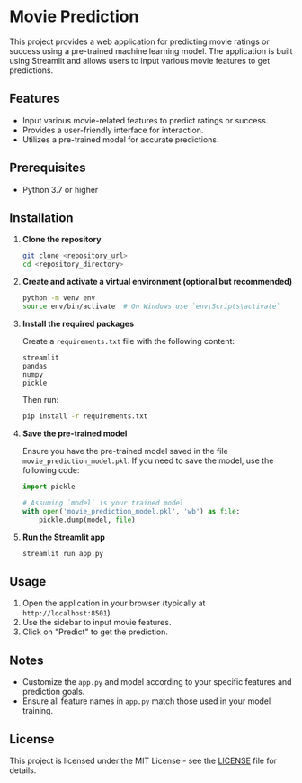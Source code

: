 # Movie Prediction

This project provides a web application for predicting movie ratings or success using a pre-trained machine learning model. The application is built using Streamlit and allows users to input various movie features to get predictions.

## Features

- Input various movie-related features to predict ratings or success.
- Provides a user-friendly interface for interaction.
- Utilizes a pre-trained model for accurate predictions.

## Prerequisites

- Python 3.7 or higher

## Installation

1. **Clone the repository**

   ```bash
   git clone <repository_url>
   cd <repository_directory>
   ```

2. **Create and activate a virtual environment (optional but recommended)**

   ```bash
   python -m venv env
   source env/bin/activate  # On Windows use `env\Scripts\activate`
   ```

3. **Install the required packages**

   Create a `requirements.txt` file with the following content:

   ```txt
   streamlit
   pandas
   numpy
   pickle
   ```

   Then run:

   ```bash
   pip install -r requirements.txt
   ```

4. **Save the pre-trained model**

   Ensure you have the pre-trained model saved in the file `movie_prediction_model.pkl`. If you need to save the model, use the following code:

   ```python
   import pickle

   # Assuming `model` is your trained model
   with open('movie_prediction_model.pkl', 'wb') as file:
       pickle.dump(model, file)
   ```

5. **Run the Streamlit app**

   ```bash
   streamlit run app.py
   ```

## Usage

1. Open the application in your browser (typically at `http://localhost:8501`).
2. Use the sidebar to input movie features.
3. Click on "Predict" to get the prediction.

## Notes

- Customize the `app.py` and model according to your specific features and prediction goals.
- Ensure all feature names in `app.py` match those used in your model training.

## License

This project is licensed under the MIT License - see the [LICENSE](LICENSE) file for details.
```
